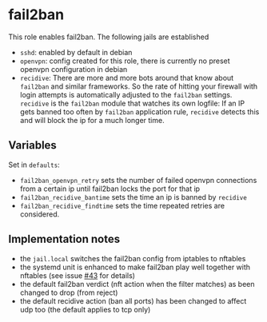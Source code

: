 
# fail2ban

This role enables fail2ban. The following jails are established

* `sshd`: enabled by default in debian
* `openvpn`: config created for this role, there is currently no preset openvpn configuration in debian
* `recidive`: There are more and more bots around that know about `fail2ban` and similar frameworks. So the rate of hitting your firewall with login attempts is automatically adjusted to the `fail2ban` settings. `recidive` is the `fail2ban` module that watches its own logfile: If an IP gets banned too often by `fail2ban` application rule, `recidive` detects this and will block the ip for a much longer time.

## Variables

Set in `defaults`: 

* `fail2ban_openvpn_retry` sets the number of failed openvpn connections from a certain ip until fail2ban locks the port for that ip
* `fail2ban_recidive_bantime` sets the time an ip is banned by `recidive`
* `fail2ban_recidive_findtime` sets the time repeated retries are considered.

## Implementation notes

* the `jail.local` switches the fail2ban config from iptables to nftables
* the systemd unit is enhanced to make fail2ban play well together with nftables (see issue [#43](https://github.com/nis65/ansible-debian-router/issues/43) for details)
* the default fail2ban verdict (nft action when the filter matches) as been changed to drop (from reject)
* the default recidive action (ban all ports) has been changed to affect udp too (the default applies to tcp only)
   